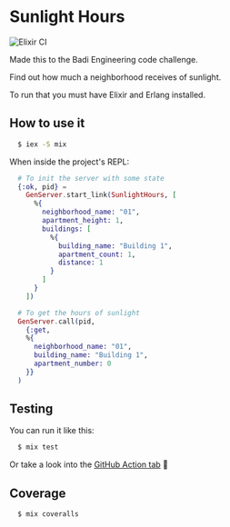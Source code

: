 # Sunlight Hours

![Elixir CI](https://github.com/raphaklaus/sunlight-hours/workflows/Elixir%20CI/badge.svg)

Made this to the Badi Engineering code challenge.

Find out how much a neighborhood receives of sunlight.

To run that you must have Elixir and Erlang installed.

## How to use it

```bash
  $ iex -S mix
```

When inside the project's REPL:

```elixir
  # To init the server with some state
  {:ok, pid} =
    GenServer.start_link(SunlightHours, [
      %{
        neighborhood_name: "01",
        apartment_height: 1,
        buildings: [
          %{
            building_name: "Building 1",
            apartment_count: 1,
            distance: 1
          }
        ]
      }
    ])

  # To get the hours of sunlight
  GenServer.call(pid,
    {:get,
    %{
      neighborhood_name: "01",
      building_name: "Building 1",
      apartment_number: 0
    }}
  )
```

## Testing

You can run it like this:

```bash
  $ mix test
```

Or take a look into the [GitHub Action tab](https://github.com/raphaklaus/sunlight-hours/actions) 🚀

## Coverage

```bash
  $ mix coveralls
```
